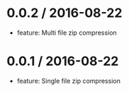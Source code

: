 # 0.0.2 / 2016-08-22
* feature: Multi file zip compression

# 0.0.1 / 2016-08-22
* feature: Single file zip compression